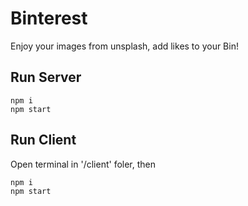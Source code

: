 # Binterest
Enjoy your images from unsplash, add likes to your Bin!

## Run Server
```
npm i
npm start
```
## Run Client
Open terminal in '/client' foler, then
```
npm i
npm start
```
